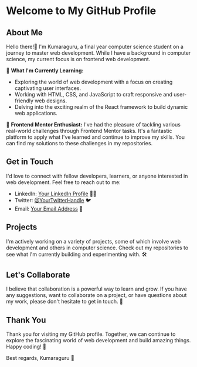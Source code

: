 # Welcome to My GitHub Profile

## About Me

Hello there!👋 I'm Kumaraguru, a final year computer science student on a journey to master web development. While I have a background in computer science, my current focus is on frontend web development.

🌱 **What I'm Currently Learning:** 
- Exploring the world of web development with a focus on creating captivating user interfaces.
- Working with HTML, CSS, and JavaScript to craft responsive and user-friendly web designs.
- Delving into the exciting realm of the React framework to build dynamic web applications.

🚀 **Frontend Mentor Enthusiast:** 
I've had the pleasure of tackling various real-world challenges through Frontend Mentor tasks. It's a fantastic platform to apply what I've learned and continue to improve my skills. You can find my solutions to these challenges in my repositories.

## Get in Touch

I'd love to connect with fellow developers, learners, or anyone interested in web development. Feel free to reach out to me:

- LinkedIn: [Your LinkedIn Profile](https://www.linkedin.com/in/your-profile) 👨‍💼
- Twitter: [@YourTwitterHandle](https://twitter.com/yourtwitterhandle) 🐦
- Email: [Your Email Address](mailto:youremail@example.com) 📧

## Projects

I'm actively working on a variety of projects, some of which involve web development and others in computer science. Check out my repositories to see what I'm currently building and experimenting with. 🛠️

## Let's Collaborate

I believe that collaboration is a powerful way to learn and grow. If you have any suggestions, want to collaborate on a project, or have questions about my work, please don't hesitate to get in touch. 🤝

## Thank You

Thank you for visiting my GitHub profile. Together, we can continue to explore the fascinating world of web development and build amazing things. Happy coding! 🚗

Best regards,
Kumaraguru 🚀
